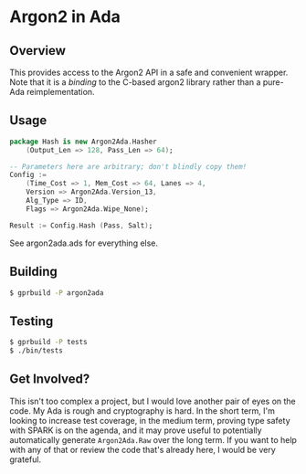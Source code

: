 # Argon2 in Ada

## Overview

This provides access to the Argon2 API in a safe and convenient wrapper. Note
that it is a *binding* to the C-based argon2 library rather than a pure-Ada
reimplementation.

## Usage

```ada
package Hash is new Argon2Ada.Hasher
    (Output_Len => 128, Pass_Len => 64);

-- Parameters here are arbitrary; don't blindly copy them!
Config :=
    (Time_Cost => 1, Mem_Cost => 64, Lanes => 4,
    Version => Argon2Ada.Version_13,
    Alg_Type => ID,
    Flags => Argon2Ada.Wipe_None);

Result := Config.Hash (Pass, Salt);
```

See argon2ada.ads for everything else.

## Building

```sh
$ gprbuild -P argon2ada
```

## Testing

```sh
$ gprbuild -P tests
$ ./bin/tests
```

## Get Involved?

This isn't too complex a project, but I would love another pair of eyes on the
code. My Ada is rough and cryptography is hard. In the short term, I'm looking
to increase test coverage, in the medium term, proving type safety with SPARK is
on the agenda, and it may prove useful to potentially automatically generate
`Argon2Ada.Raw` over the long term. If you want to help with any of that or
review the code that's already here, I would be very grateful.
